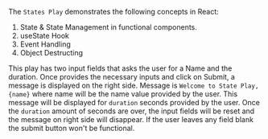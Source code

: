 The `States Play` demonstrates the following concepts in React:
1.  State & State Management in functional components.
2.  useState Hook
3.  Event Handling
4.  Object Destructing

This play has two input fields that asks the user for a Name and the duration. Once provides the necessary inputs and click on Submit, a message is displayed on the right side. 
Message is `Welcome to State Play, {name}` where name will be the name value provided by the user. This message will be displayed for `duration` seconds provided by the user.
Once the `duration` amount of seconds are over, the input fields will be reset and the message on right side will disappear. If the user leaves any field blank the submit button won't be functional.
